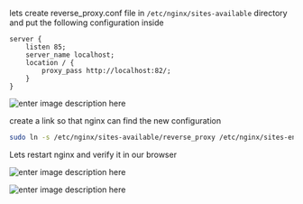 lets create reverse_proxy.conf file in `/etc/nginx/sites-available` directory and put the following configuration inside

```
server {
    listen 85;
    server_name localhost;
    location / {
        proxy_pass http://localhost:82/;
    }
}
```

![enter image description here](https://i.imgur.com/Bedn29g.png)

create a link so that nginx can find the new configuration

```bash
sudo ln -s /etc/nginx/sites-available/reverse_proxy /etc/nginx/sites-enabled/
```

Lets restart nginx and verify it in our browser

![enter image description here](https://i.imgur.com/BLD66BA.png)

![enter image description here](https://i.imgur.com/7tSCRQN.png)
